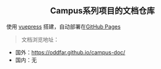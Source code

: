 <h2 align="center">Campus系列项目的文档仓库</h2>



使用 [vuepress](https://vuepress.vuejs.org/zh) 搭建，自动部署在[GitHub Pages](https://pages.github.com/) 



>  文档浏览地址：

- 国外：<https://oddfar.github.io/campus-doc/>
- 国内：无

